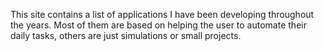 This site contains a list of applications I have been developing throughout the years. Most of them are based on helping the user to automate their daily tasks, others are just simulations or small projects.